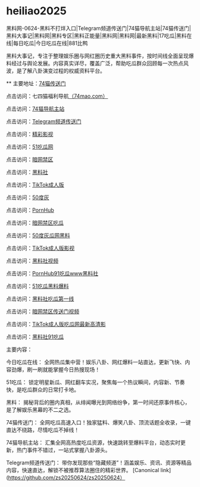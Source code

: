 # heiliao2025
黑料网-0624-黑料不打烊入口|Telegram频道传送门|74猫导航主站|74猫传送门|黑料大事记|黑料网|黑料专区|黑料正能量|黑料网|黑料网|最新黑料|17吃瓜|黑料在线|每日吃瓜|今日吃瓜在线|881比鸭

黑料大事记，专注于整理娱乐圈与网红圈历史重大黑料事件，按时间线全面呈现爆料经过与舆论发展。内容真实详尽，覆盖广泛，帮助吃瓜群众回顾每一次热点风波，是了解八卦演变过程的权威资料平台。

** 主要地址：<a href="https://74mao.com/">74猫传送门</a>

点击访问：七四猫福利导航<a href="https://74mao.com/">（74mao.com）</a>

点击访问：<a href="https://74mao.com/">74猫导航主站</a>

点击访问：<a href="https://74mao.com/">Telegram频道传送门</a>

点击访问：<a href="https://hj-216.pages.dev/">精彩影视</a>

点击访问：<a href="https://pi124.pages.dev/">51吃瓜网</a>

点击访问：<a href="https://pi08.pages.dev/">暗网禁区</a>

点击访问：<a href="https://pi456.pages.dev/">黑料社</a>

点击访问：<a href="https://pi66.pages.dev/">TikTok成人版</a>

点击访问：<a href="https://pi79.pages.dev/">50度灰 </a>

点击访问：<a href="https://pi100.pages.dev/">PornHub</a>

点击访问：<a href="https://pi87.pages.dev/">暗网禁区吃瓜</a>

点击访问：<a href="https://pi025.pages.dev/">50度灰瓜网黑料</a>

点击访问：<a href="https://pi40.pages.dev/">TikTok成人版影视</a>

点击访问：<a href="https://pi69-01.pages.dev/">黑料社视频</a>

点击访问：<a href="https://pi08-1.pages.dev/">PornHub91吃瓜www黑料社</a>

点击访问：<a href="https://pi21.pages.dev/">51吃瓜黑料爆料</a>

点击访问：<a href="https://pi45.pages.dev/">黑料社吃瓜第一线</a>

点击访问：<a href="https://pi114.pages.dev/">暗网禁区传送门视频</a>

点击访问：<a href="https://pi54.pages.dev/">TikTok成人版吃瓜网最新高清影</a>

点击访问：<a href="https://pi10-1.pages.dev/">黑料社91吃瓜</a>

主要内容：

今日吃瓜在线：
全网热瓜集中营！娱乐八卦、网红爆料一站直达，更新飞快、内容劲爆，刷一刷就能掌握今日热搜现场！

51吃瓜：
锁定明星新瓜、网红翻车实况，聚焦每一个热议瞬间，内容新、节奏快，是吃瓜群众的日常打卡地。

黑料：
揭秘背后的圈内真相，从绯闻曝光到网络纷争，第一时间还原事件核心，是了解娱乐黑幕的不二之选。

74猫传送门：
全网吃瓜高速入口！独家猛料、爆笑八卦、顶流话题全收录，一键直达不绕路，尽情吃瓜不掉线！

74猫导航主站：
汇集全网高热度吃瓜资源，快速跳转至爆料平台，动态实时更新，热门事件不错过，一站式掌握八卦源头。

Telegram频道传送门：
带你发现那些“隐藏频道”！涵盖娱乐、资讯、资源等精品内容，快速直达，解锁不被推荐算法圈住的精彩世界。
[Canonical link](https://github.com/zs20250624/zs20250624）
